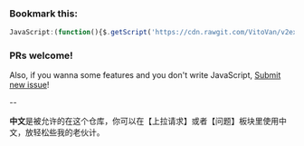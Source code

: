 ### Bookmark this:

```javascript
JavaScript:(function(){$.getScript('https://cdn.rawgit.com/VitoVan/v2ex-enhancer/master/v2excellent.min.js');})();
```

### PRs welcome!

Also, if you wanna some features and you don't write JavaScript, [Submit new issue](https://github.com/VitoVan/v2excellent.js/issues/new)!

--

**中文**是被允许的在这个仓库，你可以在【上拉请求】或者【问题】板块里使用中文，放轻松些我的老伙计。
